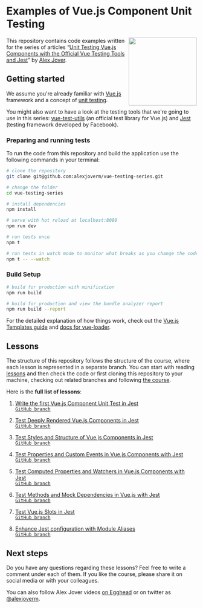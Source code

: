 # Examples of Vue.js Component Unit Testing

<img align="right" width="180" src="https://alexjoverm.github.io/images/vuejest.jpg">

This repository contains code examples written for the series of articles “[Unit Testing Vue.js Components with the Official Vue Testing Tools and Jest](https://alexjoverm.github.io/series/Unit-Testing-Vue-js-Components-with-the-Official-Vue-Testing-Tools-and-Jest/)” by [Alex Jover](https://alexjoverm.github.io/about/).

## Getting started

We assume you're already familiar with [Vue.js](https://vuejs.org/) framework and a concept of [unit testing](https://en.wikipedia.org/wiki/Unit_testing).

You might also want to have a look at the testing tools that we're going to use in this series: [vue-test-utils](https://github.com/vuejs/vue-test-utils) (an official test library for Vue.js) and [Jest](https://facebook.github.io/jest/) (testing framework developed by Facebook).

### Preparing and running tests

To run the code from this repository and build the application use the following commands in your terminal:

``` bash
# clone the repository
git clone git@github.com:alexjoverm/vue-testing-series.git

# change the folder
cd vue-testing-series

# install dependencies
npm install

# serve with hot reload at localhost:8080
npm run dev

# run tests once
npm t

# run tests in watch mode to monitor what breaks as you change the code
npm t -- --watch
```

### Build Setup

``` bash
# build for production with minification
npm run build

# build for production and view the bundle analyzer report
npm run build --report
```

For the detailed explanation of how things work, check out the [Vue.js Templates guide](http://vuejs-templates.github.io/webpack/) and [docs for vue-loader](http://vuejs.github.io/vue-loader).

## Lessons

The structure of this repository follows the structure of the course, where each lesson is represented in a separate branch. You can start with reading [lessons](https://alexjoverm.github.io/series/Unit-Testing-Vue-js-Components-with-the-Official-Vue-Testing-Tools-and-Jest/) and then check the code or first cloning this repository to your machine, checking out related branches and following [the course](https://alexjoverm.github.io/series/Unit-Testing-Vue-js-Components-with-the-Official-Vue-Testing-Tools-and-Jest/).

Here is the **full list of lessons**:

1. [Write the first Vue.js Component Unit Test in Jest](https://alexjoverm.github.io/2017/08/21/Write-the-first-Vue-js-Component-Unit-Test-in-Jest/)<br>
   [`GitHub branch`](https://github.com/alexjoverm/vue-testing-series/tree/lesson-1)
   
1. [Test Deeply Rendered Vue.js Components in Jest](https://alexjoverm.github.io/2017/08/28/Test-Deeply-Rendered-Vue-js-Components-in-Jest/)<br>
   [`GitHub branch`](https://github.com/alexjoverm/vue-testing-series/tree/Test-fully-rendered-Vue-js-Components-in-Jest)

1. [Test Styles and Structure of Vue.js Components in Jest](https://alexjoverm.github.io/2017/09/04/Test-Styles-and-Structure-of-Vue-js-Components-in-Jest/)<br>
   [`GitHub branch`](https://github.com/alexjoverm/vue-testing-series/tree/Test-Styles-and-Structure-in-Vue-js-and-Jest)

1. [Test Properties and Custom Events in Vue.js Components with Jest](https://alexjoverm.github.io/2017/09/11/Test-Properties-and-Custom-Events-in-Vue-js-Components-with-Jest/)<br>
   [`GitHub branch`](https://github.com/alexjoverm/vue-testing-series/tree/Test-Properties-and-Custom-Events-in-Vue-js-Components-with-Jest)

1. [Test Computed Properties and Watchers in Vue.js Components with Jest](https://alexjoverm.github.io/2017/09/18/Test-Computed-Properties-and-Watchers-in-Vue-js-Components-with-Jest/)<br>
   [`GitHub branch`](https://github.com/alexjoverm/vue-testing-series/tree/Test-State-Computed-Properties-and-Methods-in-Vue-js-Components-with-Jest)

1. [Test Methods and Mock Dependencies in Vue.js with Jest](https://alexjoverm.github.io/2017/09/25/Test-Methods-and-Mock-Dependencies-in-Vue-js-with-Jest/)<br>
   [`GitHub branch`](https://github.com/alexjoverm/vue-testing-series/tree/Test-State-Computed-Properties-and-Methods-in-Vue-js-Components-with-Jest)

1. [Test Vue.js Slots in Jest](https://alexjoverm.github.io/2017/10/02/Test-Vue-js-Slots-in-Jest/)<br>
   [`GitHub branch`](https://github.com/alexjoverm/vue-testing-series/tree/test-slots)

1. [Enhance Jest configuration with Module Aliases](https://alexjoverm.github.io/2017/10/07/Enhance-Jest-configuration-with-Module-Aliases/)<br>
   [`GitHub branch`](https://github.com/alexjoverm/vue-testing-series/tree/Enhance-Jest-configuration-with-Module-Aliases)

## Next steps

Do you have any questions regarding these lessons? Feel free to write a comment under each of them. If you like the course, please share it on social media or with your colleagues.

You can also follow Alex Jover videos [on Egghead](https://egghead.io/instructors/alex-jover-morales) or on twitter as [@alexjoverm](https://twitter.com/alexjoverm).